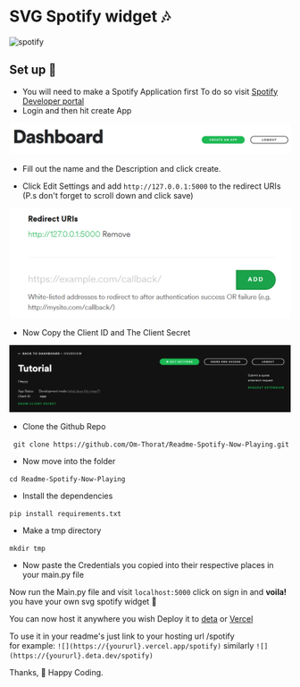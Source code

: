 # SVG Spotify widget 🎶

![spotify](https://notom.deta.dev/spotify)

## Set up 👀

* You will need to make a Spotify Application first To do so visit [Spotify Developer portal](https://developer.spotify.com/dashboard/applications)  
* Login and then hit create App

![](./assets/create.png)

* Fill out the name and the Description and click create.

* Click Edit Settings and add `http://127.0.0.1:5000` to the redirect URIs  
(P.s don't forget to scroll down and click save)

![](./assets/redirecturi.png)

* Now Copy the Client ID and The Client Secret

![](./assets/creds.png)


* Clone the Github Repo

``` git clone https://github.com/Om-Thorat/Readme-Spotify-Now-Playing.git```

* Now move into the folder

```cd Readme-Spotify-Now-Playing```

* Install the dependencies

```pip install requirements.txt```

* Make a tmp directory 

```mkdir tmp```

* Now paste the Credentials you copied into their respective places in your main.py file

Now run the Main.py file and visit `localhost:5000` click on sign in and **voila!** you have your own svg spotify widget 🎉

You can now host it anywhere you wish Deploy it to [deta](https://deta.sh) or [Vercel](https://vercel.com)

To use it in your readme's just link to your hosting url /spotify  
for example:
```![](https://{yoururl}.vercel.app/spotify)```
similarly ```![](https://{yoururl}.deta.dev/spotify)```

Thanks,
💖 Happy Coding.
